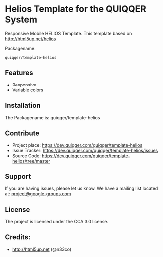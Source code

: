 Helios Template for the QUIQQER System
========

Responsive Mobile HELIOS Template.
This template based on http://html5up.net/helios

Packagename:

    quiqqer/template-helios


Features
--------

- Responsive
- Variable colors


Installation
------------

The Packagename is: quiqqer/template-helios


Contribute
----------

- Project place: https://dev.quiqqer.com/quiqqer/template-helios
- Issue Tracker: https://dev.quiqqer.com/quiqqer/template-helios/issues
- Source Code: https://dev.quiqqer.com/quiqqer/template-helios/tree/master


Support
-------

If you are having issues, please let us know.
We have a mailing list located at: project@google-groups.com


License
-------

The project is licensed under the CCA 3.0 license.


Credits:
-------

- http://html5up.net (@n33co)